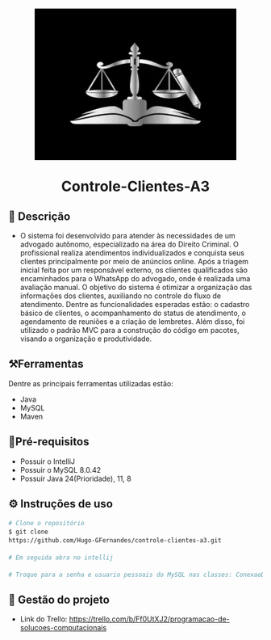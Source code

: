 <h1 align="center"> 
<img src="./resources/Advocacia.webp" width="400" height="300"/>

Controle-Clientes-A3

</h1>

## 📄 Descrição

- O sistema foi desenvolvido para atender às necessidades de um advogado autônomo, especializado na área do Direito Criminal. O profissional realiza atendimentos individualizados e conquista seus clientes principalmente por meio de anúncios online. Após a triagem inicial feita por um responsável externo, os clientes qualificados são encaminhados para o WhatsApp do advogado, onde é realizada uma avaliação manual. O objetivo do sistema é otimizar a organização das informações dos clientes, auxiliando no controle do fluxo de atendimento. Dentre as funcionalidades esperadas estão: o cadastro básico de clientes, o acompanhamento do status de atendimento, o agendamento de reuniões e a criação de lembretes. Além disso, foi utilizado o padrão MVC para a construção do código em pacotes, visando a organização e produtividade.

## ⚒Ferramentas

Dentre as principais ferramentas utilizadas estão:

- Java
- MySQL
- Maven

## 📃Pré-requisitos

- Possuir o IntelliJ
- Possuir o MySQL 8.0.42
- Possuir Java 24(Prioridade), 11, 8

## ⚙️ Instruções de uso

```bash
# Clone o repositório
$ git clone
https://github.com/Hugo-GFernandes/controle-clientes-a3.git

# Em seguida abra no intellij

# Troque para a senha e usuario pessoais do MySQL nas classes: ConexaoDB   e  InicializadorDB
```

## 🔧 Gestão do projeto

- Link do Trello: https://trello.com/b/Ff0UtXJ2/programacao-de-solucoes-computacionais
